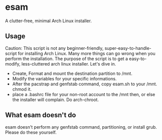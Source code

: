 # esam
A clutter-free, minimal Arch Linux installer.

## Usage
Caution: This script is not any beginner-friendly, super-easy-to-handle-script for installing Arch Linux. Many more things can go wrong when you perform the installation. The purpose of the script is to get a easy-to-modify, less-cluttered arch linux installer. Let's dive in.
* Create, Format and mount the destination partition to /mnt. 
* Modify the variables for your specific informations.
* After the pacstrap and genfstab command, copy esam.sh to your /mnt. chmod it. 
* place a .bashrc file for your non-root account to the /mnt then, or else the installer will complain. Do arch-chroot. 

## What esam doesn't do
esam doesn't perform any genfstab command, partitioning, or install grub. Please do these yourself.
